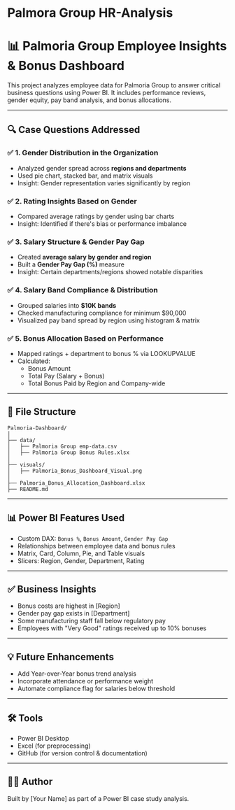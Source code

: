 #  Palmora Group HR-Analysis


# 📊 Palmoria Group Employee Insights & Bonus Dashboard

This project analyzes employee data for Palmoria Group to answer critical business questions using Power BI. It includes performance reviews, gender equity, pay band analysis, and bonus allocations.

---

## 🔍 Case Questions Addressed

### ✅ 1. Gender Distribution in the Organization
- Analyzed gender spread across **regions and departments**
- Used pie chart, stacked bar, and matrix visuals
- Insight: Gender representation varies significantly by region

### ✅ 2. Rating Insights Based on Gender
- Compared average ratings by gender using bar charts
- Insight: Identified if there's bias or performance imbalance

### ✅ 3. Salary Structure & Gender Pay Gap
- Created **average salary by gender and region**
- Built a **Gender Pay Gap (%)** measure
- Insight: Certain departments/regions showed notable disparities

### ✅ 4. Salary Band Compliance & Distribution
- Grouped salaries into **$10K bands**
- Checked manufacturing compliance for minimum $90,000
- Visualized pay band spread by region using histogram & matrix

### ✅ 5. Bonus Allocation Based on Performance
- Mapped ratings + department to bonus % via LOOKUPVALUE
- Calculated:
  - Bonus Amount
  - Total Pay (Salary + Bonus)
  - Total Bonus Paid by Region and Company-wide

---

## 📁 File Structure

```
Palmoria-Dashboard/
│
├── data/
│   ├── Palmoria Group emp-data.csv
│   ├── Palmoria Group Bonus Rules.xlsx
│
├── visuals/
│   ├── Palmoria_Bonus_Dashboard_Visual.png
│
├── Palmoria_Bonus_Allocation_Dashboard.xlsx
├── README.md
```

---

## 📊 Power BI Features Used

- Custom DAX: `Bonus %`, `Bonus Amount`, `Gender Pay Gap`
- Relationships between employee data and bonus rules
- Matrix, Card, Column, Pie, and Table visuals
- Slicers: Region, Gender, Department, Rating

---

## ✅ Business Insights

- Bonus costs are highest in [Region]
- Gender pay gap exists in [Department]
- Some manufacturing staff fall below regulatory pay
- Employees with "Very Good" ratings received up to 10% bonuses

---

## 💡 Future Enhancements

- Add Year-over-Year bonus trend analysis
- Incorporate attendance or performance weight
- Automate compliance flag for salaries below threshold

---

## 🛠 Tools

- Power BI Desktop
- Excel (for preprocessing)
- GitHub (for version control & documentation)

---

## 🙋‍♂️ Author

Built by [Your Name] as part of a Power BI case study analysis.
